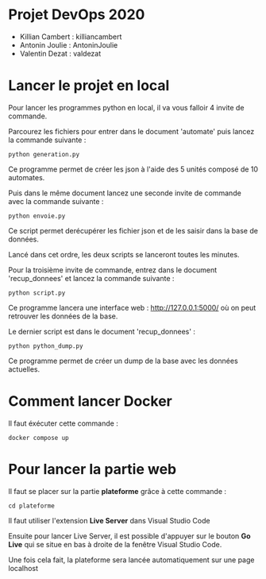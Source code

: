 # Projet DevOps 2020

- Killian Cambert : killiancambert
- Antonin Joulie : AntoninJoulie
- Valentin Dezat : valdezat

# Lancer le projet en local

Pour lancer les programmes python en local, il va vous falloir 4 invite de commande.

Parcourez les fichiers pour entrer dans le document 'automate' puis lancez la commande suivante :

`python generation.py`

Ce programme permet de créer les json à l'aide des 5 unités composé de 10 automates.

Puis dans le même document lancez une seconde invite de commande avec la commande suivante :

`python envoie.py`

Ce script permet derécupérer les fichier json et de les saisir dans la base de données.

Lancé dans cet ordre, les deux scripts se lanceront toutes les minutes.

Pour la troisième invite de commande, entrez dans le document 'recup_donnees' et lancez la commande suivante :

`python script.py`

Ce programme lancera une interface web : http://127.0.0.1:5000/ où on peut retrouver les données de la base.

Le dernier script est dans le document 'recup_donnees' :

`python python_dump.py`

Ce programme permet de créer un dump de la base avec les données actuelles.

# Comment lancer Docker

Il faut éxécuter cette commande :

`docker compose up`

# Pour lancer la partie web

Il faut se placer sur la partie **plateforme** grâce à cette commande :

`cd plateforme`

Il faut utiliser l'extension **Live Server** dans Visual Studio Code

Ensuite pour lancer Live Server, il est possible d'appuyer sur le bouton **Go Live** qui se situe en bas à droite de la fenêtre Visual Studio Code.

Une fois cela fait, la plateforme sera lancée automatiquement sur une page localhost
